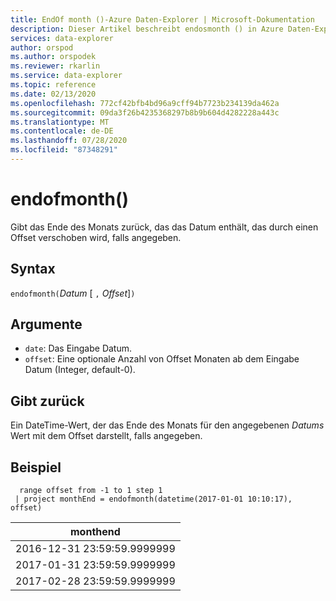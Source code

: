 ```yaml
---
title: EndOf month ()-Azure Daten-Explorer | Microsoft-Dokumentation
description: Dieser Artikel beschreibt endosmonth () in Azure Daten-Explorer.
services: data-explorer
author: orspod
ms.author: orspodek
ms.reviewer: rkarlin
ms.service: data-explorer
ms.topic: reference
ms.date: 02/13/2020
ms.openlocfilehash: 772cf42bfb4bd96a9cff94b7723b234139da462a
ms.sourcegitcommit: 09da3f26b4235368297b8b9b604d4282228a443c
ms.translationtype: MT
ms.contentlocale: de-DE
ms.lasthandoff: 07/28/2020
ms.locfileid: "87348291"
---
```

# <a name="endofmonth"></a>endofmonth()

Gibt das Ende des Monats zurück, das das Datum enthält, das durch einen Offset verschoben wird, falls angegeben.

## <a name="syntax"></a>Syntax

`endofmonth(`*Datum* [ `,` *Offset*]`)`

## <a name="arguments"></a>Argumente

* `date`: Das Eingabe Datum.
* `offset`: Eine optionale Anzahl von Offset Monaten ab dem Eingabe Datum (Integer, default-0).

## <a name="returns"></a>Gibt zurück

Ein DateTime-Wert, der das Ende des Monats für den angegebenen *Datums* Wert mit dem Offset darstellt, falls angegeben.

## <a name="example"></a>Beispiel

```kusto
  range offset from -1 to 1 step 1
 | project monthEnd = endofmonth(datetime(2017-01-01 10:10:17), offset) 
```

|monthend|
|---|
|2016-12-31 23:59:59.9999999|
|2017-01-31 23:59:59.9999999|
|2017-02-28 23:59:59.9999999|
